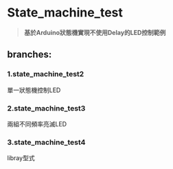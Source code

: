 # State_machine_test

>**基於Arduino狀態機實現不使用Delay的LED控制範例**

## branches:

### 1.state_machine_test2

單一狀態機控制LED

### 2.state_machine_test3

兩組不同頻率亮滅LED

### 3.state_machine_test4

libray型式
